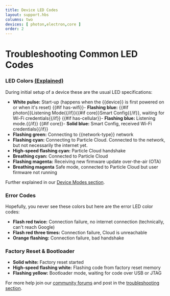 ```yaml
---
title: Device LED Codes
layout: support.hbs
columns: two
devices: [ photon,electron,core ]
order: 2
---
```


Troubleshooting Common LED Codes
===

### LED Colors [(Explained)](/guide/getting-started/modes)

During initial setup of a device these are the usual LED specifications:

- **White pulse:** Start-up (happens when the {{device}} is first powered on or when it's reset)
{{#if has-wifi}}- **Flashing blue:** {{#if photon}}Listening Mode{{/if}}{{#if core}}Smart Config{{/if}}, waiting for Wi-Fi credentials{{/if}}
{{#if has-cellular}}- **Flashing blue:** Listening mode.{{/if}}
{{#if core}}- **Solid blue:** Smart Config, received Wi-Fi credentials{{/if}}
- **Flashing green:** Connecting to {{network-type}} network
- **Flashing cyan:** Connecting to Particle Cloud. Connected to the network, but not necessarily the internet yet.
- **High-speed flashing cyan:** Particle Cloud handshake
- **Breathing cyan:** Connected to Particle Cloud
- **Flashing magenta:** Receiving new firmware update over-the-air (OTA)
- **Breathing magenta** Safe mode, connected to Particle Cloud but user firmware not running

Further explained in our [Device Modes section](../../../../guide/getting-started/modes).

### Error Codes

Hopefully, you never see these colors but here are the error LED color codes:

- **Flash red twice:** Connection failure, no internet connection (technically, can't reach Google)
- **Flash red three times:** Connection failure, Cloud is unreachable
- **Orange flashing:** Connection failure, bad handshake


### Factory Reset & Bootloader

- **Solid white:** Factory reset started
- **High-speed flashing white:** Flashing code from factory reset memory
- **Flashing yellow:** Bootloader mode, waiting for code over USB or JTAG

For more help join our [community forums](http://community.particle.io/) and post in the [troubleshooting section](https://community.particle.io/c/troubleshooting).

